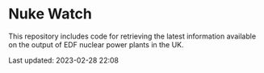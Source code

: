 # Nuke Watch

This repository includes code for retrieving the latest information available on the output of EDF nuclear power plants in the UK.

Last updated: 2023-02-28 22:08